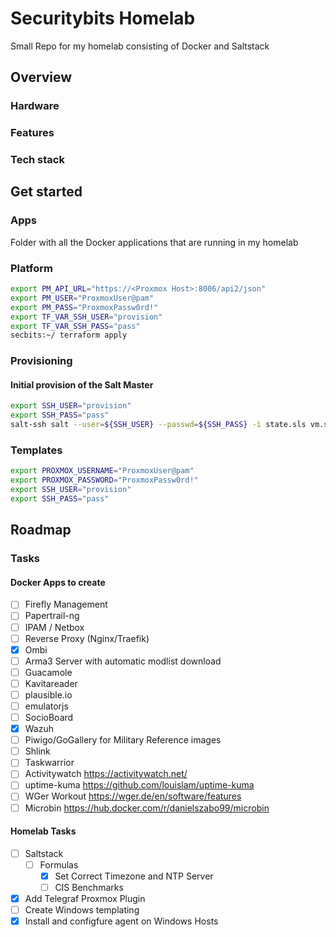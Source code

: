 # Securitybits Homelab
Small Repo for my homelab consisting of Docker and Saltstack

## Overview

### Hardware

### Features

### Tech stack

## Get started

### Apps
Folder with all the Docker applications that are running in my homelab

### Platform
```bash
export PM_API_URL="https://<Proxmox Host>:8006/api2/json"
export PM_USER="ProxmoxUser@pam"
export PM_PASS="ProxmoxPassw0rd!"
export TF_VAR_SSH_USER="provision"
export TF_VAR_SSH_PASS="pass"
secbits:~/ terraform apply
```

### Provisioning
#### Initial provision of the Salt Master
```bash
export SSH_USER="provision"
export SSH_PASS="pass"
salt-ssh salt --user=${SSH_USER} --passwd=${SSH_PASS} -i state.sls vm.salt
```

### Templates
```bash
export PROXMOX_USERNAME="ProxmoxUser@pam"
export PROXMOX_PASSWORD="ProxmoxPassw0rd!"
export SSH_USER="provision"
export SSH_PASS="pass"
```

## Roadmap

### Tasks
#### Docker Apps to create
- [ ] Firefly Management
- [ ] Papertrail-ng
- [ ] IPAM / Netbox
- [ ] Reverse Proxy (Nginx/Traefik)
- [x] Ombi
- [ ] Arma3 Server with automatic modlist download
- [ ] Guacamole
- [ ] Kavitareader
- [ ] plausible.io
- [ ] emulatorjs
- [ ] SocioBoard
- [x] Wazuh
- [ ] Piwigo/GoGallery for Military Reference images
- [ ] Shlink
- [ ] Taskwarrior
- [ ] Activitywatch https://activitywatch.net/
- [ ] uptime-kuma https://github.com/louislam/uptime-kuma
- [ ] WGer Workout https://wger.de/en/software/features
- [ ] Microbin https://hub.docker.com/r/danielszabo99/microbin

#### Homelab Tasks
- [ ] Saltstack
  - [ ] Formulas
    - [x] Set Correct Timezone and NTP Server
    - [ ] CIS Benchmarks
- [x] Add Telegraf Proxmox Plugin
- [ ] Create Windows templating
- [x] Install and configfure agent on Windows Hosts